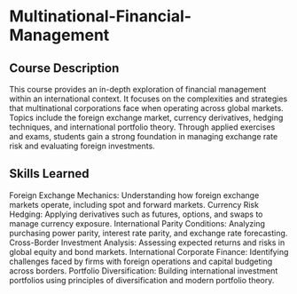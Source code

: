 # Multinational-Financial-Management

## Course Description
This course provides an in-depth exploration of financial management within an international context. It focuses on the complexities and strategies that multinational corporations face when operating across global markets. Topics include the foreign exchange market, currency derivatives, hedging techniques, and international portfolio theory. Through applied exercises and exams, students gain a strong foundation in managing exchange rate risk and evaluating foreign investments.

## Skills Learned
Foreign Exchange Mechanics: Understanding how foreign exchange markets operate, including spot and forward markets.
Currency Risk Hedging: Applying derivatives such as futures, options, and swaps to manage currency exposure.
International Parity Conditions: Analyzing purchasing power parity, interest rate parity, and exchange rate forecasting.
Cross-Border Investment Analysis: Assessing expected returns and risks in global equity and bond markets.
International Corporate Finance: Identifying challenges faced by firms with foreign operations and capital budgeting across borders.
Portfolio Diversification: Building international investment portfolios using principles of diversification and modern portfolio theory.
